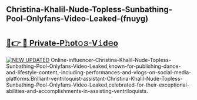 ## Christina-Khalil-Nude-Topless-Sunbathing-Pool-Onlyfans-Video-Leaked-(fnuyg)


# <h2><a href="https://mediaupload.pro?-19M">🔗👉 🔴 Private-P𝚑ot𝚘𝚜-V𝚒d𝚎o</a></h2>

[![NEW UPDATED](https://i.imgur.com/0qMVB7G.gif)](https://mediaupload.pro?-19M)
Online-influencer-Christina-Khalil-Nude-Topless-Sunbathing-Pool-Onlyfans-Video-Leaked,known-for-publishing-dance-and-lifestyle-content,-including-performances-and-vlogs-on-social-media-platforms.Brilliant-ventriloquist-assistant-Christina-Khalil-Nude-Topless-Sunbathing-Pool-Onlyfans-Video-Leaked,celebrated-for-their-exceptional-abilities-and-accomplishments-in-assisting-ventriloquists.  
